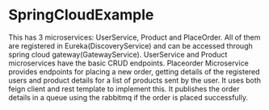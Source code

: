 # SpringCloudExample
This has 3 microservices: UserService, Product and PlaceOrder.
All of them are registered in Eureka(DiscoveryService) and can be accessed through spring cloud gateway(GatewayService).
UserService and Product microservices have the basic CRUD endpoints.
Placeorder Microservice provides endpoints for placing a new order, getting details of the registered users and product details for a list of products sent by the user.
It uses both feign client and rest template to implement this.
It publishes the order details in a queue using the rabbitmq if the order is placed successfully.
